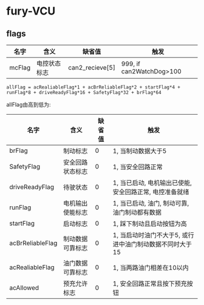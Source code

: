 # fury-VCU

## flags

| 名字   | 含义         | 缺省值          | 触发                     |
| ------ | ------------ | --------------- | ------------------------ |
| mcFlag | 电控状态标志 | can2_recieve[5] | 999, if can2WatchDog>100 |


`allFlag = acRealiableFlag*1 + acBrReliableFlag*2 + startFlag*4 + runFlag*8 + driveReadyFlag*16 + SafetyFlag*32 + brFlag*64`

allFlag由高到低为:

| 名字             | 含义             | 缺省值 | 触发                                                     |
| ---------------- | ---------------- | ------ | -------------------------------------------------------- |
| brFlag           | 制动标志         | 0      | 1, 当制动数据大于5                                       |
| SafetyFlag       | 安全回路状态标志 | 0      | 1, 当安全回路正常                                        |
| driveReadyFlag   | 待驶状态         | 0      | 1, 当已启动, 电机输出已使能, 安全回路正常, 电控准备就绪  |
| runFlag          | 电机输出使能标志 | 0      | 1, 当已启动, 油门, 制动可靠, 油门制动都有数据            |
| startFlag        | 启动标志         | 0      | 1, 踩下制动且启动按钮为高                                |
| acBrReliableFlag | 制动数据可靠标志 | 0      | 1, 当启动时油门不大于5, 或行进中油门制动数据不同时大于15 |
| acRealiableFlag  | 油门数据可靠标志 | 0      | 1, 当两路油门相差在10以内                                |
| acAllowed        | 预充允许标志     | 0      | 1, 安全回路正常且按下预充按钮                            |
